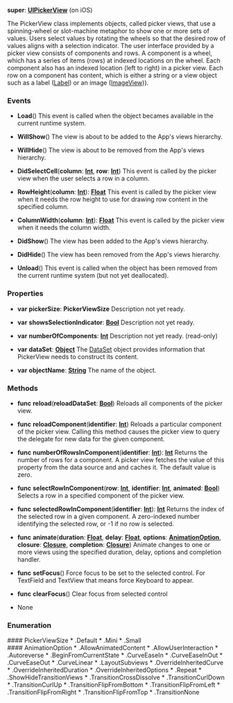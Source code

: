 **super**: **[UIPickerView](UIPickerView.md)** (on iOS)

The PickerView class implements objects, called picker views, that use a spinning-wheel or slot-machine metaphor to show one or more sets of values. Users select values by rotating the wheels so that the desired row of values aligns with a selection indicator. The user interface provided by a picker view consists of components and rows. A component is a wheel, which has a series of items (rows) at indexed locations on the wheel. Each component also has an indexed location (left to right) in a picker view. Each row on a component has content, which is either a string or a view object such as a label (<a href="Label.html">Label</a>) or an image (<a href="ImageView.html">ImageView</a>)).

### Events

* **Load**()
This event is called when the object becames available in the current runtime system.

* **WillShow**()
The view is about to be added to the App's views hierarchy.

* **WillHide**()
The view is about to be removed from the App's views hierarchy.

* **DidSelectCell**(**column**: **[Int](../gravity/int.md)**, **row**: **[Int](../gravity/int.md)**)
This event is called by the picker view when the user selects a row in a column.

* **RowHeight**(**column**: **[Int](../gravity/int.md)**): <strong>[Float](../gravity/float.md)</strong> 
This event is called by the picker view when it needs the row height to use for drawing row content in the specified column.

* **ColumnWidth**(**column**: **[Int](../gravity/int.md)**): <strong>[Float](../gravity/float.md)</strong> 
This event is called by the picker view when it needs the column width.

* **DidShow**()
The view has been added to the App's views hierarchy.

* **DidHide**()
The view has been removed from the App's views hierarchy.

* **Unload**()
This event is called when the object has been removed from the current runtime system (but not yet deallocated).



### Properties

* **var** **pickerSize**: **PickerViewSize**
Description not yet ready.

* **var** **showsSelectionIndicator**: **[Bool](../gravity/bool.md)**
Description not yet ready.

* **var** **numberOfComponents**: **[Int](../gravity/int.md)**
Description not yet ready. \(read-only\)

* **var** **dataSet**: **[Object](../gravity/object.md)**
The <a href="DataSet.html">DataSet</a> object provides information that PickerView needs to construct its content.

* **var** **objectName**: **[String](../gravity/string.md)**
The name of the object.



### Methods

* **func** **reload**(**reloadDataSet**: **[Bool](../gravity/bool.md)**)
Reloads all components of the picker view.

* **func** **reloadComponent**(**identifier**: **[Int](../gravity/int.md)**)
Reloads a particular component of the picker view. Calling this method causes the picker view to query the delegate for new data for the given component.

* **func** **numberOfRowsInComponent**(**identifier**: **[Int](../gravity/int.md)**): <strong>[Int](../gravity/int.md)</strong> 
Returns the number of rows for a component. A picker view fetches the value of this property from the data source and and caches it. The default value is zero.

* **func** **selectRowInComponent**(**row**: **[Int](../gravity/int.md)**, **identifier**: **[Int](../gravity/int.md)**, **animated**: **[Bool](../gravity/bool.md)**)
Selects a row in a specified component of the picker view.

* **func** **selectedRowInComponent**(**identifier**: **[Int](../gravity/int.md)**): <strong>[Int](../gravity/int.md)</strong> 
Returns the index of the selected row in a given component. A zero-indexed number identifying the selected row, or -1 if no row is selected.

* **func** **animate**(**duration**: **[Float](../gravity/float.md)**, **delay**: **[Float](../gravity/float.md)**, **options**: **<a href="#_enum_AnimationOption">AnimationOption</a>**, **closure**: **[Closure](../gravity/closure.md)**, **completion**: **[Closure](../gravity/closure.md)**)
Animate changes to one or more views using the specified duration, delay, options and completion handler.

* **func** **setFocus**()
Force focus to be set to the selected control. For TextField and TextView that means force Keyboard to appear.

* **func** **clearFocus**()
Clear focus from selected control



* None

### Enumeration

<div name="_enum_PickerViewSize"></div>#### PickerViewSize
 * .Default
 * .Mini
 * .Small

<div name="_enum_AnimationOption"></div>#### AnimationOption
 * .AllowAnimatedContent
 * .AllowUserInteraction
 * .Autoreverse
 * .BeginFromCurrentState
 * .CurveEaseIn
 * .CurveEaseInOut
 * .CurveEaseOut
 * .CurveLinear
 * .LayoutSubviews
 * .OverrideInheritedCurve
 * .OverrideInheritedDuration
 * .OverrideInheritedOptions
 * .Repeat
 * .ShowHideTransitionViews
 * .TransitionCrossDissolve
 * .TransitionCurlDown
 * .TransitionCurlUp
 * .TransitionFlipFromBottom
 * .TransitionFlipFromLeft
 * .TransitionFlipFromRight
 * .TransitionFlipFromTop
 * .TransitionNone



